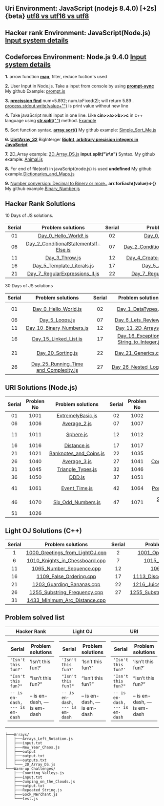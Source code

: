 ## **Uri Environment: JavaScript (nodejs 8.4.0) [+2s] {beta} [utf8 vs utf16 vs utf8](https://javarevisited.blogspot.com/2015/02/difference-between-utf-8-utf-16-and-utf.html)**

## **Hacker rank Environment: JavaScript(Node.js)** **[Input system details](https://stackoverflow.com/questions/43528075/how-to-use-javascript-in-hackerrank-and-hackerearth)**

## **Codeforces Environment: Node.js 9.4.0** **[Input system details](https://codeforces.com/blog/entry/69610)**

**1.** arrow function **[map](https://codeburst.io/learn-understand-javascripts-map-function-ffc059264783)**, filter, reduce fuction's used

**2.** User Input in Node.js. Take a input from console by using **[prompt-sync](https://www.codecademy.com/articles/getting-user-input-in-node-js)** My github Example: [prompt.js](<https://github.com/bepul0/On-line-judge-problem-solved/blob/master/Hacker%20Rank%20JavaScript%20(node.js)/10%20Days%20of%20JavaScript/prompt.js>)

**3.** **[precission find](https://www.techonthenet.com/js/number_tofixed.php)**
num=5.892; num.toFixed(2); will return 5.89 . [process.stdout.write(value+"")](<https://github.com/bepul0/On-line-judge-problem-solved/blob/master/Hacker%20Rank%20JavaScript%20(node.js)/30%20Days%20of%20code%20(javaScript)/Day_7_Arrays_Me.js>) is print value without new line

**4.** Take javaScript multi input in one line. Like **cin>>a>>b>>c** in c++ language using **[str.split(' ')](https://developer.mozilla.org/en-US/docs/Web/JavaScript/Reference/Global_Objects/String/split)** method. [Example](<https://github.com/bepul0/On-line-judge-problem-solved/tree/master/URI%20JavaScript%20(nodejs%208.4.0)%20%5B%2B2s%5D%20%7Bbeta%7D/BEGENNER/1010>)

**5.** Sort function syntax. **[array.sort()](https://www.tutorialrepublic.com/faq/how-to-sort-an-array-of-integers-correctly-in-javascript.php)** My github example: [Simple_Sort_Me.js](<https://github.com/bepul0/On-line-judge-problem-solved/tree/master/URI%20JavaScript%20(nodejs%208.4.0)%20%5B%2B2s%5D%20%7Bbeta%7D/BEGENNER/1042>)

**6.** **[UintArray_32](https://developer.mozilla.org/en-US/docs/Web/JavaScript/Reference/Global_Objects/Uint32Array#Browser_compatibility)** BigInterger **[BigInt, arbitrary precision integers in JavaScript](https://golb.hplar.ch/2018/09/javascript-bigint.html)**

**7.** 2D_Array example: [2D_Array_DS.js](<https://github.com/Bepul-Hossain/On-line-judge-problem-solved/blob/master/Hacker%20Rank%20JavaScript%20(node.js)/The%20HackerRank%20Interview%20Preparation%20Kit/Arrays/_2D_Array_DS.js>) **input.split("\r\n")** Syntax. My github example: [Animal.js](<https://github.com/bepul0/On-line-judge-problem-solved/blob/master/URI%20JavaScript%20(nodejs%208.4.0)%20%5B%2B2s%5D%20%7Bbeta%7D/BEGENNER/1049/Animal.js>)

**8.** For end of file(eof) in javaScript(node.js) is used **undefined** My github example.[Dictionaries_and_Maps.js](<https://github.com/bepul0/On-line-judge-problem-solved/blob/master/Hacker%20Rank%20JavaScript%20(node.js)/30%20Days%20of%20code%20(javaScript)/Day_8_Dictionaries_and_Maps.js>)

**9.** [Number conversion: Decimal to Binery or more..](https://stackoverflow.com/questions/9939760/how-do-i-convert-an-integer-to-binary-in-javascript) **arr.forEach((value)=>{}** My github example.[Binary_Number.js](<https://github.com/bepul0/On-line-judge-problem-solved/blob/master/Hacker%20Rank%20JavaScript%20(node.js)/30%20Days%20of%20code%20(javaScript)/Day_10_Binary_Numbers.js>)


## Hacker Rank Solutions
10 Days of JS solutions.

| Serial   |      Problem solutions     | Serial   |      Problem solutions     | Serial   |      Problem solutions | Serial   |      Problem solutions | Serial   |      Problem solutions |
|:--------:|:--------------------------:|:--------:| :-------------------------:|:--------:|  :--------------------:|:--------:|  :--------------------:|:--------:|  :--------------------:|
| 01 |  [Day_0_Hello_World!.js](github.com/Bepul-Hossain/On-line-judge-problem-solved/blob/master/Hacker%20Rank%20JavaScript%20(node.js)/10%20Days%20of%20JavaScript/Day_0_Hello_World!.js) | 02 |  [Day_0_Data_Types.js](https://github.com/Bepul-Hossain/On-line-judge-problem-solved/blob/master/Hacker%20Rank%20JavaScript%20(node.js)/10%20Days%20of%20JavaScript/Day_0_Data_Types.js) |  03 | [Day_1_Arithmetic_Operators.js](https://github.com/Bepul-Hossain/On-line-judge-problem-solved/blob/master/Hacker%20Rank%20JavaScript%20(node.js)/10%20Days%20of%20JavaScript/Day_1_Arithmetic_Operators.js) |  04 | [Day_1_Functions.js](https://github.com/Bepul-Hossain/On-line-judge-problem-solved/blob/master/Hacker%20Rank%20JavaScript%20(node.js)/10%20Days%20of%20JavaScript/Day_1_Functions.js) |  05 | [Day_1_LetConst.js](https://github.com/Bepul-Hossain/On-line-judge-problem-solved/blob/master/Hacker%20Rank%20JavaScript%20(node.js)/10%20Days%20of%20JavaScript/Day_1_LetConst.js) |
| 06 |  [Day_2_ConditionalStatementsIf-Else.js](https://github.com/Bepul-Hossain/On-line-judge-problem-solved/blob/master/Hacker%20Rank%20JavaScript%20(node.js)/10%20Days%20of%20JavaScript/Day_2_ConditionalStatementsIf-Else.js) | 07 |  [Day_2_ConditionalStatementsSwitch.js](https://github.com/Bepul-Hossain/On-line-judge-problem-solved/blob/master/Hacker%20Rank%20JavaScript%20(node.js)/10%20Days%20of%20JavaScript/Day_2_ConditionalStatementsSwitch.js) |  08 | [Day_2_Loops.js](https://github.com/Bepul-Hossain/On-line-judge-problem-solved/blob/master/Hacker%20Rank%20JavaScript%20(node.js)/10%20Days%20of%20JavaScript/Day_2_Loops.js) |  09 | [Day_3_Arrays.js](https://github.com/Bepul-Hossain/On-line-judge-problem-solved/blob/master/Hacker%20Rank%20JavaScript%20(node.js)/10%20Days%20of%20JavaScript/Day_3_Arrays.js) |  10 | [Day_3_TryCatchAndFinally.js](https://github.com/Bepul-Hossain/On-line-judge-problem-solved/blob/master/Hacker%20Rank%20JavaScript%20(node.js)/10%20Days%20of%20JavaScript/Day_3_TryCatchAndFinally.js) |
| 11 |  [Day_3_Throw.js](https://github.com/Bepul-Hossain/On-line-judge-problem-solved/blob/master/Hacker%20Rank%20JavaScript%20(node.js)/10%20Days%20of%20JavaScript/Day_3_Throw.js) | 12 |  [Day_4_Create-a-RectangleObject.js](https://github.com/Bepul-Hossain/On-line-judge-problem-solved/blob/master/Hacker%20Rank%20JavaScript%20(node.js)/10%20Days%20of%20JavaScript/Day_4_Create-a-RectangleObject.js) |  13 | [Day_4_CountObjects.js](https://github.com/Bepul-Hossain/On-line-judge-problem-solved/blob/master/Hacker%20Rank%20JavaScript%20(node.js)/10%20Days%20of%20JavaScript/Day_4_CountObjects.js) |  14 | [Day_4_Classes.js](https://github.com/Bepul-Hossain/On-line-judge-problem-solved/blob/master/Hacker%20Rank%20JavaScript%20(node.js)/10%20Days%20of%20JavaScript/Day_4_Classes.js) |  15 | [Day_5_Inheritance.js](https://github.com/Bepul-Hossain/On-line-judge-problem-solved/blob/master/Hacker%20Rank%20JavaScript%20(node.js)/10%20Days%20of%20JavaScript/Day_5_Inheritance.js) |
| 16 |  [Day_5_Template_Literals.js](https://github.com/Bepul-Hossain/On-line-judge-problem-solved/blob/master/Hacker%20Rank%20JavaScript%20(node.js)/10%20Days%20of%20JavaScript/Day_5_Template_Literals.js) | 17 |  [Day_5_ArrowFuntion.js](https://github.com/Bepul-Hossain/On-line-judge-problem-solved/blob/master/Hacker%20Rank%20JavaScript%20(node.js)/10%20Days%20of%20JavaScript/Day_5_ArrowFuntion.js) |  18 | [Day_6_BitwiseOperators.js](https://github.com/Bepul-Hossain/On-line-judge-problem-solved/blob/master/Hacker%20Rank%20JavaScript%20(node.js)/10%20Days%20of%20JavaScript/Day_6_BitwiseOperators.js) |  19 | [Day_6_JavaScriptDates.js](https://github.com/Bepul-Hossain/On-line-judge-problem-solved/blob/master/Hacker%20Rank%20JavaScript%20(node.js)/10%20Days%20of%20JavaScript/Day_6_JavaScriptDates.js) |  20 | [Day_7_RegularExpressions_I.js](https://github.com/Bepul-Hossain/On-line-judge-problem-solved/blob/master/Hacker%20Rank%20JavaScript%20(node.js)/10%20Days%20of%20JavaScript/Day_7_RegularExpressions_I.js) |
| 21 |  [Day_7_RegularExpressions_II.js](https://github.com/Bepul-Hossain/On-line-judge-problem-solved/blob/master/Hacker%20Rank%20JavaScript%20(node.js)/10%20Days%20of%20JavaScript/Day_7_RegularExpressions_II.js) | 22 |  [Day_7_RegularExpressions_III.js](https://github.com/Bepul-Hossain/On-line-judge-problem-solved/blob/master/Hacker%20Rank%20JavaScript%20(node.js)/10%20Days%20of%20JavaScript/Day_7_RegularExpressions_III.js) |  23 | [Day_8_Create_aButton](https://github.com/Bepul-Hossain/On-line-judge-problem-solved/tree/master/Hacker%20Rank%20JavaScript%20(node.js)/10%20Days%20of%20JavaScript/Day_8_Create_aButton) |  24 | [Day_8_Buttons_Container](https://github.com/Bepul-Hossain/On-line-judge-problem-solved/tree/master/Hacker%20Rank%20JavaScript%20(node.js)/10%20Days%20of%20JavaScript/Day_8_Buttons_Container) |  25 | [Day_9_Binary_Calculator.js](https://github.com/Bepul-Hossain/On-line-judge-problem-solved/tree/master/Hacker%20Rank%20JavaScript%20(node.js)/10%20Days%20of%20JavaScript/Day_9_Binary_Calculator.js) |





30 Days of JS solutions

| Serial   |      Problem solutions     | Serial   |      Problem solutions     | Serial   |      Problem solutions | Serial   |      Problem solutions | Serial   |      Problem solutions |
|:--------:|:--------------------------:|:--------:| :-------------------------:|:--------:|  :--------------------:|:--------:|  :--------------------:|:--------:|  :--------------------:|
| 01 | [Day_0_Hello_World.js](https://github.com/Bepul-Hossain/On-line-judge-problem-solved/blob/master/Hacker%20Rank%20JavaScript%20(node.js)/30%20Days%20of%20code%20(javaScript)/Day_0_Hello_World.js)  | 02 |  [Day_1_DataTypes.js](https://github.com/Bepul-Hossain/On-line-judge-problem-solved/blob/master/Hacker%20Rank%20JavaScript%20(node.js)/30%20Days%20of%20code%20(javaScript)/Day_1_DataTypesSubmiteCode.js) |  03 | [Day_2_Operators.js](https://github.com/Bepul-Hossain/On-line-judge-problem-solved/blob/master/Hacker%20Rank%20JavaScript%20(node.js)/30%20Days%20of%20code%20(javaScript)/Day_2_Operators.js) |  04 | [Day_3_Intro toConditionalStatements.js](https://github.com/Bepul-Hossain/On-line-judge-problem-solved/blob/master/Hacker%20Rank%20JavaScript%20(node.js)/30%20Days%20of%20code%20(javaScript)/Day_3_Intro%20toConditionalStatements.js) |  05 |[Day_4_Class_vs_Instance.js](https://github.com/Bepul-Hossain/On-line-judge-problem-solved/blob/master/Hacker%20Rank%20JavaScript%20(node.js)/30%20Days%20of%20code%20(javaScript)/Day_4_Class_vs_Instance.js) | 
| 06 | [Day_5_Loops.js](https://github.com/Bepul-Hossain/On-line-judge-problem-solved/blob/master/Hacker%20Rank%20JavaScript%20(node.js)/30%20Days%20of%20code%20(javaScript)/Day_5_Loops.js)  | 07 |  [Day_6_Lets_Review.js](https://github.com/Bepul-Hossain/On-line-judge-problem-solved/blob/master/Hacker%20Rank%20JavaScript%20(node.js)/30%20Days%20of%20code%20(javaScript)/Day_6_Lets_Review.js) |  08 | [Day_7_Arrays_Me.js](https://github.com/Bepul-Hossain/On-line-judge-problem-solved/blob/master/Hacker%20Rank%20JavaScript%20(node.js)/30%20Days%20of%20code%20(javaScript)/Day_7_Arrays_Me.js) |  09 | [Day_8_Dictionaries_and_Maps.js](https://github.com/Bepul-Hossain/On-line-judge-problem-solved/blob/master/Hacker%20Rank%20JavaScript%20(node.js)/30%20Days%20of%20code%20(javaScript)/Day_8_Dictionaries_and_Maps.js) |  10 |[Day_9_Recursion_3.js](https://github.com/Bepul-Hossain/On-line-judge-problem-solved/blob/master/Hacker%20Rank%20JavaScript%20(node.js)/30%20Days%20of%20code%20(javaScript)/Day_9_Recursion_3.js) |
| 11 | [Day_10_Binary_Numbers.js](https://github.com/Bepul-Hossain/On-line-judge-problem-solved/blob/master/Hacker%20Rank%20JavaScript%20(node.js)/30%20Days%20of%20code%20(javaScript)/Day_10_Binary_Numbers.js)  | 12 |  [Day_11_2D_Arrays.js](https://github.com/Bepul-Hossain/On-line-judge-problem-solved/blob/master/Hacker%20Rank%20JavaScript%20(node.js)/30%20Days%20of%20code%20(javaScript)/Day_11_2D_Arrays.js) |  13 | [Day_12_Inheritance.js](https://github.com/Bepul-Hossain/On-line-judge-problem-solved/blob/master/Hacker%20Rank%20JavaScript%20(node.js)/30%20Days%20of%20code%20(javaScript)/Day_12_Inheritance.js) |  14 | [Day_13_Abstract_Classes.js](https://github.com/Bepul-Hossain/On-line-judge-problem-solved/blob/master/Hacker%20Rank%20JavaScript%20(node.js)/30%20Days%20of%20code%20(javaScript)/Day_13_Abstract_Classes.js) |  15 |[Day_14_Scope.cpp](https://github.com/Bepul-Hossain/On-line-judge-problem-solved/blob/master/Hacker%20Rank%20JavaScript%20(node.js)/30%20Days%20of%20code%20(javaScript)/Day_14_Scope.cpp) |
| 16 | [Day_15_Linked_List.js](https://github.com/Bepul-Hossain/On-line-judge-problem-solved/blob/master/Hacker%20Rank%20JavaScript%20(node.js)/30%20Days%20of%20code%20(javaScript)/Day_15_Linked_List.js)  | 17 |  [Day_16_Exceptions String_to_Integer.js](https://github.com/Bepul-Hossain/On-line-judge-problem-solved/blob/master/Hacker%20Rank%20JavaScript%20(node.js)/30%20Days%20of%20code%20(javaScript)/Day_16_Exceptions_String_to_Integer.js) |  18 | [Day_17_More_Exceptions.js](https://github.com/Bepul-Hossain/On-line-judge-problem-solved/blob/master/Hacker%20Rank%20JavaScript%20(node.js)/30%20Days%20of%20code%20(javaScript)/Day_17_More_Exceptions.js) |  19 | [Day_18_Queues_and_Stacks.js](https://github.com/Bepul-Hossain/On-line-judge-problem-solved/blob/master/Hacker%20Rank%20JavaScript%20(node.js)/30%20Days%20of%20code%20(javaScript)/Day_18_Queues_and_Stacks.js) |  20 |[Day_19_Interfaces.cpp](https://github.com/Bepul-Hossain/On-line-judge-problem-solved/blob/master/Hacker%20Rank%20JavaScript%20(node.js)/30%20Days%20of%20code%20(javaScript)/Day_19_Interfaces.js) |
| 21 | [Day_20_Sorting.js](https://github.com/Bepul-Hossain/On-line-judge-problem-solved/blob/master/Hacker%20Rank%20JavaScript%20(node.js)/30%20Days%20of%20code%20(javaScript)/Day_20_Sorting.js)| 22 | [Day_21_Generics.cpp](https://github.com/Bepul-Hossain/On-line-judge-problem-solved/blob/master/Hacker%20Rank%20JavaScript%20(node.js)/30%20Days%20of%20code%20(javaScript)/Day_21_Generics.cpp)  | 23 |  [Day_22_Binary_Search_Trees.js](https://github.com/Bepul-Hossain/On-line-judge-problem-solved/blob/master/Hacker%20Rank%20JavaScript%20(node.js)/30%20Days%20of%20code%20(javaScript)/Day_22_Binary_Search_Trees.js) |  24 | [Day_23_BST_Level-Order_Traversal.js](https://github.com/Bepul-Hossain/On-line-judge-problem-solved/blob/master/Hacker%20Rank%20JavaScript%20(node.js)/30%20Days%20of%20code%20(javaScript)/Day_23_BST_Level-Order_Traversal.js) |  25 | [Day_24_More_Linked_Lists.js](https://github.com/Bepul-Hossain/On-line-judge-problem-solved/blob/master/Hacker%20Rank%20JavaScript%20(node.js)/30%20Days%20of%20code%20(javaScript)/Day_24_More_Linked_Lists.js) |  
|26 |[Day_25_Running_Time and_Complexity.js](https://github.com/Bepul-Hossain/On-line-judge-problem-solved/blob/master/Hacker%20Rank%20JavaScript%20(node.js)/30%20Days%20of%20code%20(javaScript)/Day_25_Running_Time_and_Complexity.js) | 27 | [Day_26_Nested_Logic.js](https://github.com/Bepul-Hossain/On-line-judge-problem-solved/blob/master/Hacker%20Rank%20JavaScript%20(node.js)/30%20Days%20of%20code%20(javaScript)/Day_26_Nested_Logic.js)  | 28 |  [Day_27_Testing.cpp](https://github.com/Bepul-Hossain/On-line-judge-problem-solved/blob/master/Hacker%20Rank%20JavaScript%20(node.js)/30%20Days%20of%20code%20(javaScript)/Day_27_Testing.cpp) |  29 | [Day_28_RegEx_Patterns and_Intro_to_Databases.js](https://github.com/Bepul-Hossain/On-line-judge-problem-solved/blob/master/Hacker%20Rank%20JavaScript%20(node.js)/30%20Days%20of%20code%20(javaScript)/Day_28_RegEx_Patterns_and_Intro_to_Databases.js) |  30 | [Day_29_Bitwise_AND.js](https://github.com/Bepul-Hossain/On-line-judge-problem-solved/blob/master/Hacker%20Rank%20JavaScript%20(node.js)/30%20Days%20of%20code%20(javaScript)/Day_29_Bitwise_AND.js) | 


## URI Solutions (Node.js)
| Serial   | Problen No   |      Problem solutions     | Serial  |Problen No   |      Problem solutions     | Serial   |   Problen No   |   Problem solutions | Serial   |   Problen No   |   Problem solutions | Serial   |  Problen No   |    Problem solutions |
|:--------:|:--------------------------:|:--------:| :-------------------------:|:--------:|  :--------------------:|:--------:|  :--------------------:|:--------:|  :--------------------:|:--------------------:|:--------------------:|:--------------------:|:--------------------:|:--------------------:|
| 01 |1001 | [ExtremelyBasic.js](https://github.com/Bepul-Hossain/On-line-judge-problem-solved/tree/master/URI%20JavaScript%20(nodejs%208.4.0)%20%5B%2B2s%5D%20%7Bbeta%7D/BEGENNER/1001) | 02 | 1002 | [Area_of_a_Circle.js](https://github.com/Bepul-Hossain/On-line-judge-problem-solved/tree/master/URI%20JavaScript%20(nodejs%208.4.0)%20%5B%2B2s%5D%20%7Bbeta%7D/BEGENNER/1002) | 03 | 1003 | [Simple_Sum.js](https://github.com/Bepul-Hossain/On-line-judge-problem-solved/tree/master/URI%20JavaScript%20(nodejs%208.4.0)%20%5B%2B2s%5D%20%7Bbeta%7D/BEGENNER/1003) |  04 |1004 | [Simple_Product.js](https://github.com/Bepul-Hossain/On-line-judge-problem-solved/tree/master/URI%20JavaScript%20(nodejs%208.4.0)%20%5B%2B2s%5D%20%7Bbeta%7D/BEGENNER/1004) |  05 | 1005 | [Average_1.js](https://github.com/Bepul-Hossain/On-line-judge-problem-solved/tree/master/URI%20JavaScript%20(nodejs%208.4.0)%20%5B%2B2s%5D%20%7Bbeta%7D/BEGENNER/1005) | 
| 06 |1006 | [Average_2.js](https://github.com/Bepul-Hossain/On-line-judge-problem-solved/tree/master/URI%20JavaScript%20(nodejs%208.4.0)%20%5B%2B2s%5D%20%7Bbeta%7D/BEGENNER/1006) | 07 | 1007 | [Difference.js](https://github.com/Bepul-Hossain/On-line-judge-problem-solved/tree/master/URI%20JavaScript%20(nodejs%208.4.0)%20%5B%2B2s%5D%20%7Bbeta%7D/BEGENNER/1007) | 08 | 1008 | [Salary.js](https://github.com/Bepul-Hossain/On-line-judge-problem-solved/tree/master/URI%20JavaScript%20(nodejs%208.4.0)%20%5B%2B2s%5D%20%7Bbeta%7D/BEGENNER/1008) |  09 |1009 | [Salary_with_Bonus.js](https://github.com/Bepul-Hossain/On-line-judge-problem-solved/tree/master/URI%20JavaScript%20(nodejs%208.4.0)%20%5B%2B2s%5D%20%7Bbeta%7D/BEGENNER/1009) |  10 | 1010 | [Simple_Calculate.js](https://github.com/Bepul-Hossain/On-line-judge-problem-solved/tree/master/URI%20JavaScript%20(nodejs%208.4.0)%20%5B%2B2s%5D%20%7Bbeta%7D/BEGENNER/1010) |
 | 11 |1011 | [Sphere.js](https://github.com/Bepul-Hossain/On-line-judge-problem-solved/tree/master/URI%20JavaScript%20(nodejs%208.4.0)%20%5B%2B2s%5D%20%7Bbeta%7D/BEGENNER/1011) | 12 | 1012 | [Area.js](https://github.com/Bepul-Hossain/On-line-judge-problem-solved/tree/master/URI%20JavaScript%20(nodejs%208.4.0)%20%5B%2B2s%5D%20%7Bbeta%7D/BEGENNER/1012) | 13 | 1013 | [The_Greatest.js](https://github.com/Bepul-Hossain/On-line-judge-problem-solved/tree/master/URI%20JavaScript%20(nodejs%208.4.0)%20%5B%2B2s%5D%20%7Bbeta%7D/BEGENNER/1013) |  14 |1014 | [Consumption.js](https://github.com/Bepul-Hossain/On-line-judge-problem-solved/tree/master/URI%20JavaScript%20(nodejs%208.4.0)%20%5B%2B2s%5D%20%7Bbeta%7D/BEGENNER/1014) |  15 | 1015 | [Distance Between_Two_Points.js](https://github.com/Bepul-Hossain/On-line-judge-problem-solved/tree/master/URI%20JavaScript%20(nodejs%208.4.0)%20%5B%2B2s%5D%20%7Bbeta%7D/BEGENNER/1015) | 
| 16 |1016 | [Distance.js](https://github.com/Bepul-Hossain/On-line-judge-problem-solved/tree/master/URI%20JavaScript%20(nodejs%208.4.0)%20%5B%2B2s%5D%20%7Bbeta%7D/BEGENNER/1016) | 17 | 1017 | [Fuel_Spent.js](https://github.com/Bepul-Hossain/On-line-judge-problem-solved/tree/master/URI%20JavaScript%20(nodejs%208.4.0)%20%5B%2B2s%5D%20%7Bbeta%7D/BEGENNER/1017) | 18 | 1018 | [Banknotes.js](https://github.com/Bepul-Hossain/On-line-judge-problem-solved/tree/master/URI%20JavaScript%20(nodejs%208.4.0)%20%5B%2B2s%5D%20%7Bbeta%7D/BEGENNER/1018) |  19 |1019 | [Time_Conversion.js](https://github.com/Bepul-Hossain/On-line-judge-problem-solved/tree/master/URI%20JavaScript%20(nodejs%208.4.0)%20%5B%2B2s%5D%20%7Bbeta%7D/BEGENNER/1019) |  20 | 1020 | [Age_in_Days.js](https://github.com/Bepul-Hossain/On-line-judge-problem-solved/tree/master/URI%20JavaScript%20(nodejs%208.4.0)%20%5B%2B2s%5D%20%7Bbeta%7D/BEGENNER/1020) |
| 21 |1021 | [Banknotes_and_Coins.js](https://github.com/Bepul-Hossain/On-line-judge-problem-solved/tree/master/URI%20JavaScript%20(nodejs%208.4.0)%20%5B%2B2s%5D%20%7Bbeta%7D/BEGENNER/1021) | 22 | 1035 | [Selection_Test_1.js](https://github.com/Bepul-Hossain/On-line-judge-problem-solved/tree/master/URI%20JavaScript%20(nodejs%208.4.0)%20%5B%2B2s%5D%20%7Bbeta%7D/BEGENNER/1035) | 23 | 1036 | [Bhaskara's_Formula.js](https://github.com/Bepul-Hossain/On-line-judge-problem-solved/tree/master/URI%20JavaScript%20(nodejs%208.4.0)%20%5B%2B2s%5D%20%7Bbeta%7D/BEGENNER/1036) |  24 |1037 | [Interval.js](https://github.com/Bepul-Hossain/On-line-judge-problem-solved/tree/master/URI%20JavaScript%20(nodejs%208.4.0)%20%5B%2B2s%5D%20%7Bbeta%7D/BEGENNER/1037) |  25 | 1038 | [Snack.js](https://github.com/Bepul-Hossain/On-line-judge-problem-solved/tree/master/URI%20JavaScript%20(nodejs%208.4.0)%20%5B%2B2s%5D%20%7Bbeta%7D/BEGENNER/1038) | 
| 26 |1040 | [Average_3.js](https://github.com/Bepul-Hossain/On-line-judge-problem-solved/tree/master/URI%20JavaScript%20(nodejs%208.4.0)%20%5B%2B2s%5D%20%7Bbeta%7D/BEGENNER/1040) | 27 | 1041 | [Coordinates_of_a_Point.js](https://github.com/Bepul-Hossain/On-line-judge-problem-solved/tree/master/URI%20JavaScript%20(nodejs%208.4.0)%20%5B%2B2s%5D%20%7Bbeta%7D/BEGENNER/1041) | 28 | 1042 | [Simple_Sort.js](https://github.com/Bepul-Hossain/On-line-judge-problem-solved/tree/master/URI%20JavaScript%20(nodejs%208.4.0)%20%5B%2B2s%5D%20%7Bbeta%7D/BEGENNER/1042) |  29 |1043 | [Triangle.js](https://github.com/Bepul-Hossain/On-line-judge-problem-solved/tree/master/URI%20JavaScript%20(nodejs%208.4.0)%20%5B%2B2s%5D%20%7Bbeta%7D/BEGENNER/1043) |  30 | 1044 | [Multiples.js](https://github.com/Bepul-Hossain/On-line-judge-problem-solved/tree/master/URI%20JavaScript%20(nodejs%208.4.0)%20%5B%2B2s%5D%20%7Bbeta%7D/BEGENNER/1044) |
| 31 |1045 | [Triangle_Types.js](https://github.com/Bepul-Hossain/On-line-judge-problem-solved/tree/master/URI%20JavaScript%20(nodejs%208.4.0)%20%5B%2B2s%5D%20%7Bbeta%7D/BEGENNER/1045) | 32 | 1046 | [Game_time.js](https://github.com/Bepul-Hossain/On-line-judge-problem-solved/tree/master/URI%20JavaScript%20(nodejs%208.4.0)%20%5B%2B2s%5D%20%7Bbeta%7D/BEGENNER/1046) | 33 | 1047 | [Game_Time_with_Minutes.js](https://github.com/Bepul-Hossain/On-line-judge-problem-solved/tree/master/URI%20JavaScript%20(nodejs%208.4.0)%20%5B%2B2s%5D%20%7Bbeta%7D/BEGENNER/1047) |  34 |1048 | [Salary_Increase.js](https://github.com/Bepul-Hossain/On-line-judge-problem-solved/tree/master/URI%20JavaScript%20(nodejs%208.4.0)%20%5B%2B2s%5D%20%7Bbeta%7D/BEGENNER/1048) |  35 | 1049 | [Animal.js](https://github.com/Bepul-Hossain/On-line-judge-problem-solved/tree/master/URI%20JavaScript%20(nodejs%208.4.0)%20%5B%2B2s%5D%20%7Bbeta%7D/BEGENNER/1049) | 
| 36 |1050 | [DDD.js](https://github.com/Bepul-Hossain/On-line-judge-problem-solved/tree/master/URI%20JavaScript%20(nodejs%208.4.0)%20%5B%2B2s%5D%20%7Bbeta%7D/BEGENNER/1050) | 37 | 1051 | [Taxes.js](https://github.com/Bepul-Hossain/On-line-judge-problem-solved/tree/master/URI%20JavaScript%20(nodejs%208.4.0)%20%5B%2B2s%5D%20%7Bbeta%7D/BEGENNER/1051) | 38 | 1052 | [Month.js](https://github.com/Bepul-Hossain/On-line-judge-problem-solved/tree/master/URI%20JavaScript%20(nodejs%208.4.0)%20%5B%2B2s%5D%20%7Bbeta%7D/BEGENNER/1052) |  39 |1059 | [Even_Numbers.js](https://github.com/Bepul-Hossain/On-line-judge-problem-solved/tree/master/URI%20JavaScript%20(nodejs%208.4.0)%20%5B%2B2s%5D%20%7Bbeta%7D/BEGENNER/1059) |  40 | 1060 | [Positive_Numbers.js](https://github.com/Bepul-Hossain/On-line-judge-problem-solved/tree/master/URI%20JavaScript%20(nodejs%208.4.0)%20%5B%2B2s%5D%20%7Bbeta%7D/BEGENNER/1060) |
| 41 |1061 | [Event_Time.js](https://github.com/Bepul-Hossain/On-line-judge-problem-solved/tree/master/URI%20JavaScript%20(nodejs%208.4.0)%20%5B%2B2s%5D%20%7Bbeta%7D/BEGENNER/1061) | 42 | 1064 | [Positives_and_Average.js](https://github.com/Bepul-Hossain/On-line-judge-problem-solved/tree/master/URI%20JavaScript%20(nodejs%208.4.0)%20%5B%2B2s%5D%20%7Bbeta%7D/BEGENNER/1064) | 43 | 1065 | [Even_Between five_Numbers.js](https://github.com/Bepul-Hossain/On-line-judge-problem-solved/tree/master/URI%20JavaScript%20(nodejs%208.4.0)%20%5B%2B2s%5D%20%7Bbeta%7D/BEGENNER/1065) |  44 |1066 | [Even_Odd_Positive and_Negative.js](https://github.com/Bepul-Hossain/On-line-judge-problem-solved/tree/master/URI%20JavaScript%20(nodejs%208.4.0)%20%5B%2B2s%5D%20%7Bbeta%7D/BEGENNER/1066) |  45 | 1067 | [Odd_Numbers.js](https://github.com/Bepul-Hossain/On-line-judge-problem-solved/tree/master/URI%20JavaScript%20(nodejs%208.4.0)%20%5B%2B2s%5D%20%7Bbeta%7D/BEGENNER/1067) | 
| 46 |1070 | [Six_Odd_Numbers.js](https://github.com/Bepul-Hossain/On-line-judge-problem-solved/tree/master/URI%20JavaScript%20(nodejs%208.4.0)%20%5B%2B2s%5D%20%7Bbeta%7D/BEGENNER/1070) | 47 | 1071 | [Sum_of_Consecutive Odd_Numbers_I.js](https://github.com/Bepul-Hossain/On-line-judge-problem-solved/tree/master/URI%20JavaScript%20(nodejs%208.4.0)%20%5B%2B2s%5D%20%7Bbeta%7D/BEGENNER/1071) | 48 | 1072 | [Interval_2.js](https://github.com/Bepul-Hossain/On-line-judge-problem-solved/tree/master/URI%20JavaScript%20(nodejs%208.4.0)%20%5B%2B2s%5D%20%7Bbeta%7D/BEGENNER/1072) |  49 |1073 | [Even_Square.js](https://github.com/Bepul-Hossain/On-line-judge-problem-solved/tree/master/URI%20JavaScript%20(nodejs%208.4.0)%20%5B%2B2s%5D%20%7Bbeta%7D/BEGENNER/1073) |  50 | 1080 | [Highest_and_Position.js](https://github.com/Bepul-Hossain/On-line-judge-problem-solved/tree/master/URI%20JavaScript%20(nodejs%208.4.0)%20%5B%2B2s%5D%20%7Bbeta%7D/BEGENNER/1080) |
| 51 |1026 | []() |  |  | []() |  |  | []() |   | | []() |   |  | []() |

## Light OJ Solutions (C++)

| Serial   |      Problem solutions     | Serial   |      Problem solutions     | Serial   |      Problem solutions | Serial   |      Problem solutions | Serial   |      Problem solutions |
|:--------:|:--------------------------:|:--------:| :-------------------------:|:--------:|  :--------------------:|:--------:|  :--------------------:|:--------:|  :--------------------:|
| 1 | [1000_Greetings_from_LightOJ.cpp](https://github.com/Bepul-Hossain/On-line-judge-problem-solved/blob/master/Light%20OJ%20C%2B%2B/1000_Greetings_from_LightOJ.cpp) | 2 | [1001_Opposite_Task.cpp](https://github.com/Bepul-Hossain/On-line-judge-problem-solved/blob/master/Light%20OJ%20C%2B%2B/1001_Opposite_Task.cpp) | 3 | [1006_Hex_a_bonacci.cpp](https://github.com/Bepul-Hossain/On-line-judge-problem-solved/blob/master/Light%20OJ%20C%2B%2B/1006_Hex_a_bonacci.cpp) | 4 | [1008_Fibsieve_s_Fantabulous_Birthday.cpp](https://github.com/Bepul-Hossain/On-line-judge-problem-solved/blob/master/Light%20OJ%20C%2B%2B/1008_Fibsieve_s_Fantabulous_Birthday.cpp) | 5 | [1009_Back_to_Underworld.cpp](https://github.com/Bepul-Hossain/On-line-judge-problem-solved/blob/master/Light%20OJ%20C%2B%2B/1009_Back_to_Underworld.cpp) |
| 6 | [1010_Knights_in_Chessboard.cpp](https://github.com/Bepul-Hossain/On-line-judge-problem-solved/blob/master/Light%20OJ%20C%2B%2B/1010_Knights_in_Chessboard.cpp) | 7 | [1015_Brush_(I).cpp](https://github.com/Bepul-Hossain/On-line-judge-problem-solved/blob/master/Light%20OJ%20C%2B%2B/1015_Brush_(I).cpp) | 8 | [1022_Circle_in_Square.cpp](https://github.com/Bepul-Hossain/On-line-judge-problem-solved/blob/master/Light%20OJ%20C%2B%2B/1022_Circle_in_Square.cpp) | 9 | [1043_Triangle_Partitioning.cpp](https://github.com/Bepul-Hossain/On-line-judge-problem-solved/blob/master/Light%20OJ%20C%2B%2B/1043_Triangle_Partitioning.cpp) | 10 | [1053_Higher_Math.cpp](https://github.com/Bepul-Hossain/On-line-judge-problem-solved/blob/master/Light%20OJ%20C%2B%2B/1053_Higher_Math.cpp) |
| 11 | [1065_Number_Sequence.cpp](https://github.com/Bepul-Hossain/On-line-judge-problem-solved/blob/master/Light%20OJ%20C%2B%2B/1065_Number_Sequence.cpp) | 12 | [1069_Lift.cpp](https://github.com/Bepul-Hossain/On-line-judge-problem-solved/blob/master/Light%20OJ%20C%2B%2B/1069_Lift.cpp) | 13 | [1072_Calm_Down.cpp](https://github.com/Bepul-Hossain/On-line-judge-problem-solved/blob/master/Light%20OJ%20C%2B%2B/1072_Calm_Down.cpp) | 14 | [1082_Array_Queries.cpp](https://github.com/Bepul-Hossain/On-line-judge-problem-solved/blob/master/Light%20OJ%20C%2B%2B/1082_Array_Queries.cpp) | 15 | [1107_How_Cow.cpp](https://github.com/Bepul-Hossain/On-line-judge-problem-solved/blob/master/Light%20OJ%20C%2B%2B/1107_How_Cow.cpp) |
| 16 | [1109_False_Ordering.cpp](https://github.com/Bepul-Hossain/On-line-judge-problem-solved/blob/master/Light%20OJ%20C%2B%2B/1109_False_Ordering.cpp) | 17 | [1113_Discover_the_Web.cpp](https://github.com/Bepul-Hossain/On-line-judge-problem-solved/blob/master/Light%20OJ%20C%2B%2B/1113_Discover_the_Web.cpp) | 18 | [1116 _Ekka_Dokka.cpp](https://github.com/Bepul-Hossain/On-line-judge-problem-solved/blob/master/Light%20OJ%20C%2B%2B/1116%20_Ekka_Dokka.cpp) | 19 | [1136_Division_by_3.cpp](https://github.com/Bepul-Hossain/On-line-judge-problem-solved/blob/master/Light%20OJ%20C%2B%2B/1136_Division_by_3.cpp) | 20 | [1182_Parity.cpp](https://github.com/Bepul-Hossain/On-line-judge-problem-solved/blob/master/Light%20OJ%20C%2B%2B/1182_Parity.cpp) |
| 21 | [1203_Guarding_Bananas.cpp](https://github.com/Bepul-Hossain/On-line-judge-problem-solved/blob/master/Light%20OJ%20C%2B%2B/1203_Guarding_Bananas.cpp) | 22 | [1216_Juice_in_the_Glass.cpp](https://github.com/Bepul-Hossain/On-line-judge-problem-solved/blob/master/Light%20OJ%20C%2B%2B/1216_Juice_in_the_Glass.cpp) | 23 | [1225_Palindromic_Numbers_(II).cpp](https://github.com/Bepul-Hossain/On-line-judge-problem-solved/blob/master/Light%20OJ%20C%2B%2B/1225_Palindromic_Numbers_(II).cpp) | 24 | [1227_Boiled_Eggs.cpp](https://github.com/Bepul-Hossain/On-line-judge-problem-solved/blob/master/Light%20OJ%20C%2B%2B/1227_Boiled_Eggs.cpp) | 25 | [1249_Chocolate_Thief.cpp](https://github.com/Bepul-Hossain/On-line-judge-problem-solved/blob/master/Light%20OJ%20C%2B%2B/1249_Chocolate_Thief.cpp) |
| 26 | [1255_Substring_Frequency.cpp](https://github.com/Bepul-Hossain/On-line-judge-problem-solved/blob/master/Light%20OJ%20C%2B%2B/1255_Substring_Frequency.cpp) | 27 | [1255_Substring_Frequency.cpp](https://github.com/Bepul-Hossain/On-line-judge-problem-solved/blob/master/Light%20OJ%20C%2B%2B/1255_Substring_Frequency.cpp) | 28 | [1301_Monitoring_Processes.cpp](https://github.com/Bepul-Hossain/On-line-judge-problem-solved/blob/master/Light%20OJ%20C%2B%2B/1301_Monitoring_Processes.cpp) | 29 | [1305_Area_of_a_Parallelogram.cpp](https://github.com/Bepul-Hossain/On-line-judge-problem-solved/blob/master/Light%20OJ%20C%2B%2B/1305_Area_of_a_Parallelogram.cpp) | 30 | [1331_Agent_J.cpp](https://github.com/Bepul-Hossain/On-line-judge-problem-solved/blob/master/Light%20OJ%20C%2B%2B/1331_Agent_J.cpp) |
| 31 | [1433_Minimum_Arc_Distance.cpp](https://github.com/Bepul-Hossain/On-line-judge-problem-solved/blob/master/Light%20OJ%20C%2B%2B/1433_Minimum_Arc_Distance.cpp) |  | []() |  | []() |  | []() | | []() |



## Problem solved list

| Hacker Rank         |              Light OJ               |   URI         |
| ------------------- | ----------------------------------- | --------------|
|<table>  <thead>  <tr>    <th>Serial</th>  <th>Problem solutions</th>  </tr>  </thead>  <tbody>  <tr>    <td><code>'Isn't this fun?'</code></td>  <td>‘Isn’t this fun?’</td>  </tr>  <tr>   <td><code>"Isn't this fun?"</code></td>  <td>“Isn’t this fun?”</td>  </tr>  <tr>  <td><code>-- is en-dash, --- is em-dash</code></td>  <td>– is en-dash, — is em-dash</td>  </tr>  </tbody>  </table>      | <table>  <thead>  <tr>    <th>Serial</th>  <th>Problem solutions</th>  </tr>  </thead>  <tbody>  <tr>    <td><code>'Isn't this fun?'</code></td>  <td>‘Isn’t this fun?’</td>  </tr>  <tr>   <td><code>"Isn't this fun?"</code></td>  <td>“Isn’t this fun?”</td>  </tr>  <tr>  <td><code>-- is en-dash, --- is em-dash</code></td>  <td>– is en-dash, — is em-dash</td>  </tr>  </tbody>  </table>           | <table>  <thead>  <tr>    <th>Serial</th>  <th>Problem solutions</th>  </tr>  </thead>  <tbody>  <tr>    <td><code>'Isn't this fun?'</code></td>  <td>‘Isn’t this fun?’</td>  </tr>  <tr>   <td><code>"Isn't this fun?"</code></td>  <td>“Isn’t this fun?”</td>  </tr>  <tr>  <td><code>-- is en-dash, --- is em-dash</code></td>  <td>– is en-dash, — is em-dash</td>  </tr>  </tbody>  </table>           |

```
├───Arrays/
│   ├───Arrays_Left_Rotation.js
│   ├───input.txt
│   ├───New_Year_Chaos.js
│   ├───output
│   ├───output.txt
│   ├───outputs.txt
│   └───_2D_Array_DS.js
└───Warm-up Challenges/
    ├───Counting_Valleys.js
    ├───input.txt
    ├───Jumping_on_the_Clouds.js
    ├───output.txt
    ├───Repeated_String.js
    ├───Sock_Merchant.js
    └───test.js
```